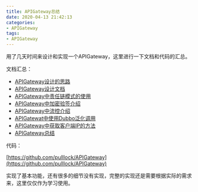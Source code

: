 ```yaml
---
title: APIGateway总结
date: 2020-04-13 21:42:13
categories: 
- APIGateway
tags:
- APIGateway
---
```


用了几天时间来设计和实现一个APIGateway，这里进行一下文档和代码的汇总。

<!--more-->

文档汇总：

- [APIGateway设计的思路](http://pullock.fun/2020/04/06/APIGateway设计的思路/)
- [APIGateway设计文档](http://pullock.fun/2020/04/07/APIGateway设计文档/)
- [APIGateway中责任链模式的使用](http://pullock.fun/2020/04/08/APIGateway中责任链模式的使用/)
- [APIGateway中加密验签介绍](http://pullock.fun/2020/04/08/APIGateway中加密验签介绍/)
- [APIGateway中流控介绍](http://pullock.fun/2020/04/09/APIGateway中流控介绍/)
- [APIGatewat中使用Dubbo泛化调用](http://pullock.fun/2020/04/09/APIGatewat中使用Dubbo泛化调用/)
- [APIGateway中获取客户端IP的方法](http://pullock.fun/2020/04/12/APIGateway中获取客户端IP的方法/)
- [APIGateway总结](http://pullock.fun/2020/04/13/APIGateway总结)

代码：

[https://github.com/pulllock/APIGateway](https://github.com/pulllock/APIGateway)

实现了基本功能，还有很多的细节没有实现，完整的实现还是需要根据实际的需求来，这里仅仅作为学习使用。